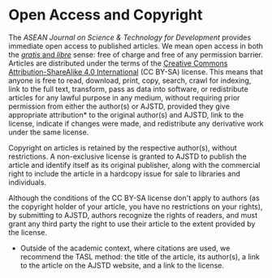 # Open Access and Copyright

The <i>ASEAN Journal on Science & Technology for Development</i> provides immediate open access to published articles. We mean open access in both the <a href="https://dash.harvard.edu/handle/1/4322580" target="_blank"><i>gratis</i> and <i>libre</i></a> sense: free of charge and free of any permission barrier. Articles are distributed under the terms of the <a href="https://creativecommons.org/licenses/by-sa/4.0/">Creative Commons Attribution-ShareAlike 4.0 International</a> (CC BY-SA) license. This means that anyone is free to read, download, print, copy, search, crawl for indexing, link to the full text, transform, pass as data into software, or redistribute  articles for any lawful purpose in any medium, without requiring prior permission from either the author(s) or AJSTD, provided they give appropriate attribution* to the original author(s) and AJSTD, link to the license, indicate if changes were made, and redistribute any derivative work under the same license.

Copyright on articles is retained by the respective author(s), without restrictions. A non-exclusive license is granted to AJSTD to publish the article and identify itself as its original publisher, along with the commercial right to include the article in a hardcopy issue for sale to libraries and individuals.

Although the conditions of the CC BY-SA license don't apply to authors (as the copyright holder of your article, you have no restrictions on your rights), by submitting to AJSTD, authors recognize the rights of readers, and must grant any third party the right to use their article to the extent provided by the license.

* Outside of the academic context, where citations are used, we recommend the TASL method: the title of the article, its author(s), a link to the article on the AJSTD website, and a link to the license.